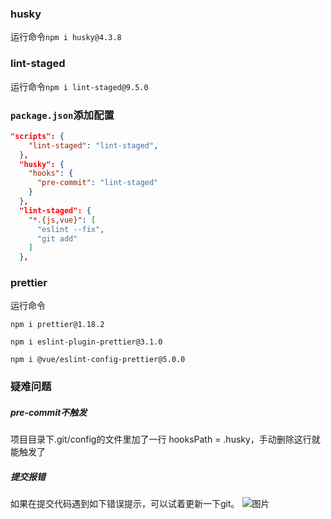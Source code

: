 
### husky

运行命令`npm i husky@4.3.8`

### lint-staged

运行命令`npm i lint-staged@9.5.0`

### `package.json`添加配置

```json
"scripts": {
    "lint-staged": "lint-staged",
  },
  "husky": {
    "hooks": {
      "pre-commit": "lint-staged"
    }
  },
  "lint-staged": {
    "*.{js,vue}": [
      "eslint --fix",
      "git add"
    ]
  },
```

### prettier

运行命令

`npm i prettier@1.18.2`

`npm i eslint-plugin-prettier@3.1.0`

`npm i @vue/eslint-config-prettier@5.0.0`

### 疑难问题

##### pre-commit不触发

项目目录下.git/config的文件里加了一行
hooksPath = .husky，手动删除这行就能触发了

##### 提交报错

如果在提交代码遇到如下错误提示，可以试着更新一下git。
![图片](/uploads/projects/eslint/1749ffee1319982e.png)
